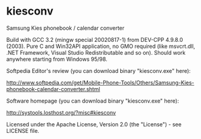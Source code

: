 # kiesconv
Samsung Kies phonebook / calendar converter

Build with GCC 3.2 (mingw special 20020817-1) from DEV-CPP 4.9.8.0 (2003).
Pure C and Win32API application, no GMO required
(like msvcrt.dll, .NET Framework, Visual Studio Redistributable and so on).
Should work anywhere starting from Windows 95/98.

Softpedia Editor's review (you can download binary "kiesconv.exe" here):

http://www.softpedia.com/get/Mobile-Phone-Tools/Others/Samsung-Kies-phonebook-calendar-converter.shtml

Software homepage (you can download binary "kiesconv.exe" here):

http://systools.losthost.org/?misc#kiesconv

Licensed under the Apache License, Version 2.0 (the "License") - see LICENSE file.
